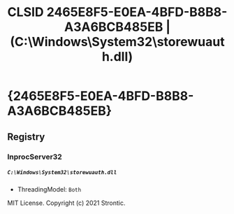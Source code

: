 ﻿---
title: "CLSID 2465E8F5-E0EA-4BFD-B8B8-A3A6BCB485EB | (C:\\Windows\\System32\\storewuauth.dll)"
excerpt: What is COM-Object CLSID 2465E8F5-E0EA-4BFD-B8B8-A3A6BCB485EB?
---

# {2465E8F5-E0EA-4BFD-B8B8-A3A6BCB485EB}


## Registry


### InprocServer32

##### `C:\Windows\System32\storewuauth.dll`
* ThreadingModel: `Both`

MIT License. Copyright (c) 2021 Strontic.


